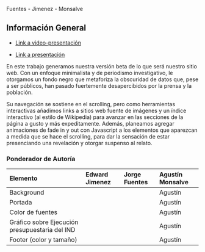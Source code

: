 Fuentes - Jimenez - Monsalve 

## Información General

* [Link a video-presentación]()

* [Link a presentación](https://acrobat.adobe.com/id/urn:aaid:sc:US:ff50b226-1747-4573-ac5f-d73585b36223)

En este trabajo generamos nuestra versión beta de lo que será  nuestro sitio web. Con un enfoque minimalista y de periodismo investigativo, le otorgamos un fondo negro que metaforiza la obscuridad de datos que, pese a ser públicos, han pasado fuertemente desapercibidos por la prensa y la población. 

Su navegación se sostiene en el scrolling, pero como herramientas interactivas añadimos links a sitios web fuente de imágenes y un índice interactivo (al estilo de Wikipedia) para avanzar en las secciones de la página a gusto y más expeditamente. Además, planeamos agregar animaciones de fade in y out con Javascript a los elementos que aparezcan a medida que se hace el scrolling, para dar la sensación de estar presenciando una revelación y otorgar suspenso al relato.

### Ponderador de Autoría

| Elemento  | Edward Jimenez | Jorge Fuentes | Agustín Monsalve |
|:----------|:---------------|:--------------|:-----------------|
| Background|                |               |     Agustín      |
| Portada   |                |               |     Agustín      |
| Color de fuentes |              |              |  Agustín            |
|Gráfico sobre Ejecución presupuestaria del IND| | |Agustín |
|Footer (color y tamaño)| | | Agustín|